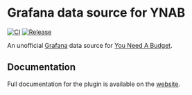 # Grafana data source for YNAB

[![CI](https://github.com/marcusolsson/grafana-ynab-datasource/actions/workflows/ci.yml/badge.svg)](https://github.com/marcusolsson/grafana-ynab-datasource/actions/workflows/ci.yml)
[![Release](https://github.com/marcusolsson/grafana-ynab-datasource/actions/workflows/release.yml/badge.svg)](https://github.com/marcusolsson/grafana-ynab-datasource/actions/workflows/release.yml)

An unofficial [Grafana](https://grafana.com) data source for [You Need A Budget](https://youneedabudget.com).

## Documentation

Full documentation for the plugin is available on the [website](https://marcus.se.net/grafana-ynab-datasource).
